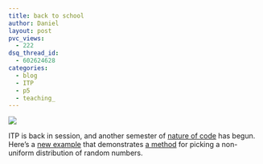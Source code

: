 ```yaml
---
title: back to school
author: Daniel
layout: post
pvc_views:
  - 222
dsq_thread_id:
  - 602624628
categories:
  - blog
  - ITP
  - p5
  - teaching_
---
```

<p><a href="http://shiffman.net/itp/classes/nature/week01_s06/montecarlo/"><img src="http://shiffman.net/itp/classes/nature/week01_s06/montecarlo.jpg"/></a></p>
<p>ITP is back in session, and another semester of <a href="http://shiffman.net/teaching/the-nature-of-code/">nature of code</a> has begun.  Here&#8217;s a <a href="http://shiffman.net/itp/classes/nature/week01_s06/montecarlo/">new example</a> that demonstrates <a href="http://shiffman.net/teaching/the-nature-of-code/week-1/#montecarlo">a method</a> for picking a non-uniform distribution of random numbers.</p>

